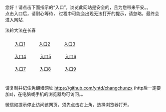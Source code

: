 您好！请点击下面指示的“入口”，浏览此网站是安全的，且为您带来平安。。 <br/>
点击入口后，请耐心等待， 过程中可能会出现无法打开的提示，请忽略，最终会进入网站. </br>

法轮大法在长春<br/>
<div style="padding:10px"><a style="margin:20px" target="_blank" href="https://d3ax4nf3lmptxj.cloudfront.net/2Qpsp?zledl" id="ccLink1" rel="nofollow">入口1</a> <a target="_blank" style="margin:20px" href="https://d1rirxnxbmocif.cloudfront.net/2Qpsp?mkuhcelh" id="ccLink2" rel="nofollow">入口2</a> <a style="margin:20px" target="_blank" href="https://d2e33ydeu2z6ig.cloudfront.net/2Qpsp?gkcmeyzh" id="ccLink3" rel="nofollow">入口3</a></div>

<div style="padding:10px" ><a style="margin:20px" target="_blank" href="https://d3ax4nf3lmptxj.cloudfront.net/2Qpsp?zledl" id="ccLink4" rel="nofollow">入口4</a> <a style="margin:20px" href="https://d1rirxnxbmocif.cloudfront.net/2Qpsp?mkuhcelh" target="_blank" id="ccLink5" rel="nofollow">入口5</a> <a style="margin:20px" href="https://d2e33ydeu2z6ig.cloudfront.net/2Qpsp?gkcmeyzh" target="_blank" id="ccLink6" rel="nofollow">入口6</a></div>

<div style="padding:10px"><a style="margin:20px" target="_blank" href="https://d3ax4nf3lmptxj.cloudfront.net/2Qpsp?zledl" id="ccLink7" rel="nofollow">入口7</a> <a style="margin:20px" href="https://d1rirxnxbmocif.cloudfront.net/2Qpsp?mkuhcelh" target="_blank" id="ccLink8" rel="nofollow">入口8</a> <a style="margin:20px" target="_blank" href="https://d2e33ydeu2z6ig.cloudfront.net/2Qpsp?gkcmeyzh" id="ccLink9" rel="nofollow">入口9</a></div>

<br/>



请复制并记住免翻墙网址 https://github.com/yntd/changchunzx (http后一定要加s)，在电脑或手机的浏览器均可访问。。<br/>

微信如提示停止访问该网页，须先点击右上角，选择浏览器打开。

